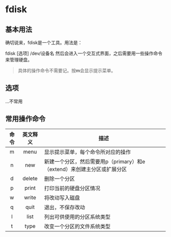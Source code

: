 fdisk
====
## 基本用法
确切说来，fdisk是一个工具。用法是：

  fdisk [选项] /dev/设备名
然后会进入一个交互式界面，之后需要用一些操作命令来管理硬盘。
>具体的操作命令不需要记。按**m**会显示提示菜单。

## 选项
...不常用
## 常用操作命令
|命令|英文释义|描述
|:---:|:-----:|----|
|m|menu|显示提示菜单，每个命令所对应的操作
|n|new|新建一个分区，然后需要用p（primary）和e（extend）来创建主分区或扩展分区
|d|delete|删除一个分区
|p|print|打印当前的硬盘分区情况
|w|write|将改动写入磁盘
|q|quit|退出，不保存改动
|l|list|列出可供使用的分区系统类型
|t|type|改变一个分区的文件系统类型
